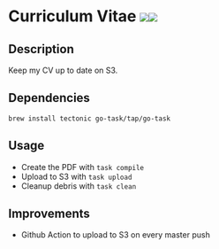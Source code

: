 # Curriculum Vitae <a href="https://tectonic-typesetting.github.io"><img src="https://img.shields.io/badge/TeX-Tectonic-blue"/></a><a href="https://taskfile.dev"><img src="https://img.shields.io/badge/go-Task-blue"/></a>

## Description

Keep my CV up to date on S3.

## Dependencies

`brew install tectonic go-task/tap/go-task`

## Usage

* Create the PDF with `task compile`
* Upload to S3 with `task upload`
* Cleanup debris with `task clean`

## Improvements

* Github Action to upload to S3 on every master push
